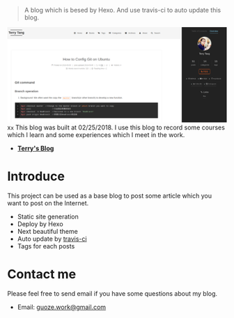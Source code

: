 > A blog which is besed by Hexo. And use travis-ci to auto update this blog.

![](https://github.com/guozetang/guozetang.github.io/blob/master/images/in-post/README/2018-09-06-16-53-48.png)
x`x`
This blog was built at 02/25/2018. I use this blog to record some courses which I learn and some experiences which I meet in the work.
- [**Terry's Blog**](http://guozet.me)

# Introduce

This project can be used as a base blog to post some article which you want to post on the Internet.
- Static site generation
- Deploy by Hexo
- Next beautiful theme
- Auto update by [travis-ci](https://travis-ci.org/)
- Tags for each posts

# Contact me

Please feel free to send email if you have some questions about my blog.

- Email: guoze.work@gmail.com